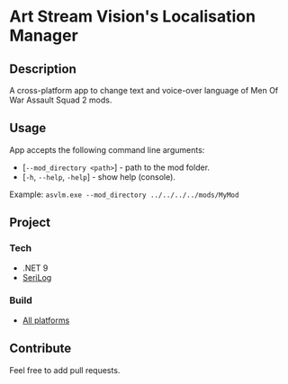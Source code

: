 # Art Stream Vision's Localisation Manager
## Description
A cross-platform app to change text and voice-over language of Men Of War Assault Squad 2 mods.

## Usage
App accepts the following command line arguments:
- [`--mod_directory <path>`] - path to the mod folder.
- [`-h`, `--help`, `-help`] - show help (console).

Example: `asvlm.exe --mod_directory ../../../../mods/MyMod`

## Project
### Tech
- .NET 9
- [SeriLog](https://github.com/serilog/serilog)

### Build
- [All platforms](Scripts/Build/build.sh)

## Contribute
Feel free to add pull requests.
